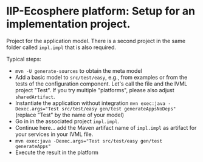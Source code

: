 # IIP-Ecosphere platform: Setup for an implementation project.

Project for the application model. There is a second project in the same folder called `impl.impl` that is also required.

Typical steps:
  * `mvn -U generate-sources` to obtain the meta model
  * Add a basic model to `src/test/easy`, e.g., from examples or from the tests of the configuration component. Let's call the file and the IVML project "Test". If you try multiple "platforms", please also adjust `sharedArtifact`.
  * Instantiate the application without integration `mvn exec:java -Dexec.args="Test src/test/easy gen/test generateAppsNoDeps"` (replace "Test" by the name of your model)
  * Go in in the associated project `impl.impl`.
  * Continue here... add the Maven artifact name of `impl.impl` as artifact for your services in your IVML file.
  * `mvn exec:java -Dexec.args="Test src/test/easy gen/test generateApps"`
  * Execute the result in the platform
